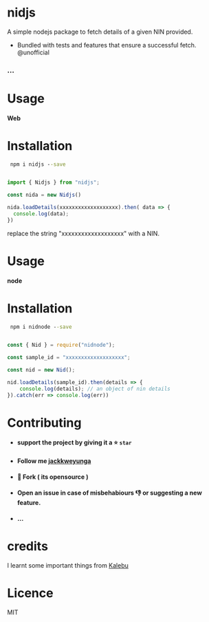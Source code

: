# nidjs

A simple nodejs package to fetch details of a given NIN provided.
- Bundled with tests and features that ensure a successful fetch.
@unofficial

### ...
  
# Usage

#### Web

# Installation

 ```cmd
  npm i nidjs --save
 ```
 
 ```typescript
 
 import { Nidjs } from "nidjs";
 
 const nida = new Nidjs()
 
 nida.loadDetails(xxxxxxxxxxxxxxxxxxx).then( data => {
   console.log(data);
 })
 ```

replace the string "xxxxxxxxxxxxxxxxxxx" with a NIN.

# Usage

#### node

# Installation

 ```cmd
  npm i nidnode --save
 ```

```javascript

const { Nid } = require("nidnode");

const sample_id = "xxxxxxxxxxxxxxxxxxx";

const nid = new Nid();

nid.loadDetails(sample_id).then(details => {
    console.log(details); // an object of nin details
}).catch(err => console.log(err))


```


# Contributing

- #### support the project by giving it a :star: `star` 
- #### Follow me [jackkweyunga](https://github.com/jackkweyunga)
- #### :fork_and_knife: Fork ( its opensource )
- #### Open an issue in case of misbehabiours 👎 or suggesting a new feature.
- #### ...

# credits 
I learnt some important things from [Kalebu](https://github.com/Kalebu/Nida)

# Licence

MIT






